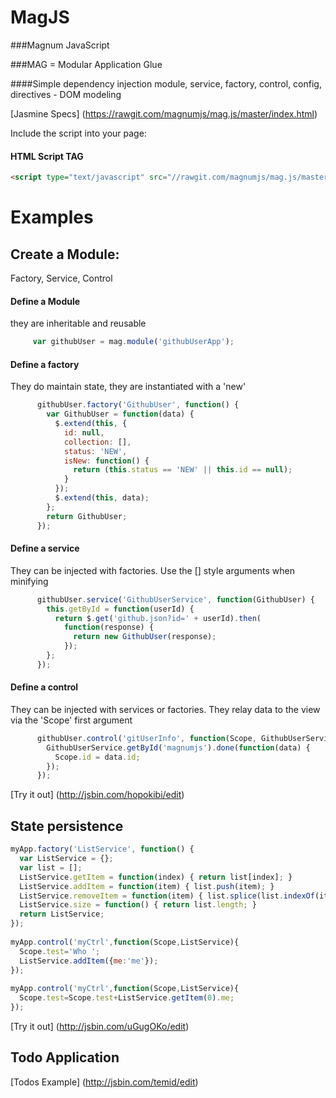 MagJS
======

###Magnum JavaScript

###MAG = Modular Application Glue

####Simple dependency injection module, service, factory, control, config, directives - DOM modeling

[Jasmine Specs] (https://rawgit.com/magnumjs/mag.js/master/index.html)

Include the script into your page:
#### HTML Script TAG
```html
<script type="text/javascript" src="//rawgit.com/magnumjs/mag.js/master/dist/mag.full-0.2.min.js"></script>
```

# Examples

## Create a Module:

Factory, Service, Control
#### Define a Module
they are inheritable and reusable
```javascript
     var githubUser = mag.module('githubUserApp');
```
#### Define a factory
They do maintain state, they are instantiated with a 'new'
```javascript
      githubUser.factory('GithubUser', function() {
        var GithubUser = function(data) {
          $.extend(this, {
            id: null,
            collection: [],
            status: 'NEW',
            isNew: function() {
              return (this.status == 'NEW' || this.id == null);
            }
          });
          $.extend(this, data);
        };
        return GithubUser;
      });
```

#### Define a service
They can be injected with factories. Use the [] style arguments when minifying
```javascript
      githubUser.service('GithubUserService', function(GithubUser) {
        this.getById = function(userId) {
          return $.get('github.json?id=' + userId).then(
            function(response) {
              return new GithubUser(response);
            });
        };
      });
```
#### Define a control
They can be injected with services or factories.
They relay data to the view via the 'Scope' first argument
```javascript
      githubUser.control('gitUserInfo', function(Scope, GithubUserService) {
        GithubUserService.getById('magnumjs').done(function(data) {
          Scope.id = data.id;
        });
      });
```
[Try it out] (http://jsbin.com/hopokibi/edit)


## State persistence
```javascript
myApp.factory('ListService', function() {
  var ListService = {};
  var list = [];
  ListService.getItem = function(index) { return list[index]; }
  ListService.addItem = function(item) { list.push(item); }
  ListService.removeItem = function(item) { list.splice(list.indexOf(item), 1) }
  ListService.size = function() { return list.length; }
  return ListService;
});
  
myApp.control('myCtrl',function(Scope,ListService){
  Scope.test='Who ';
  ListService.addItem({me:'me'});
});
  
myApp.control('myCtrl',function(Scope,ListService){
  Scope.test=Scope.test+ListService.getItem(0).me;
});
```

[Try it out] (http://jsbin.com/uGugOKo/edit)
## Todo Application
[Todos Example] (http://jsbin.com/temid/edit)
